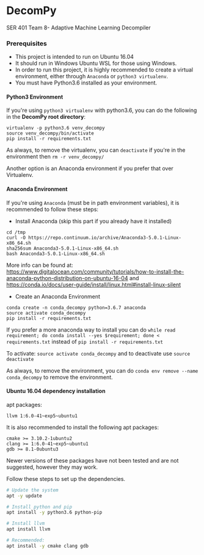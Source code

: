 # DecomPy
SER 401 Team 8- Adaptive Machine Learning Decompiler

### Prerequisites
* This project is intended to run on Ubuntu 16.04
* It should run in Windows Ubuntu WSL for those using Windows.
* In order to run this project, it is highly recommended to create a virtual environment, either through `Anaconda` or `python3 virtualenv`.
* You must have Python3.6 installed as your environment.

#### Python3 Environment
If you're using `python3 virtualenv` with python3.6, you can do the following in the **DecomPy root directory**:
```
virtualenv -p python3.6 venv_decompy
source venv_decompy/bin/activate
pip install -r requirements.txt
```
As always, to remove the virtualenv, you can `deactivate` if you're in the environment then `rm -r venv_decompy/`

Another option is an Anaconda environment if you prefer that over Virtualenv.
#### Anaconda Environment
If you're using `Anaconda` (must be in path environment variables), it is recommended to follow these steps:
* Install Anaconda (skip this part if you already have it installed)

```
cd /tmp
curl -O https://repo.continuum.io/archive/Anaconda3-5.0.1-Linux-x86_64.sh
sha256sum Anaconda3-5.0.1-Linux-x86_64.sh
bash Anaconda3-5.0.1-Linux-x86_64.sh
```
More info can be found at: https://www.digitalocean.com/community/tutorials/how-to-install-the-anaconda-python-distribution-on-ubuntu-16-04
and https://conda.io/docs/user-guide/install/linux.html#install-linux-silent

* Create an Anaconda Environment

```
conda create -n conda_decompy python=3.6.7 anaconda
source activate conda_decompy
pip install -r requirements.txt
```
If you prefer a more anaconda way to install you can do
`while read requirement; do conda install --yes $requirement; done < requirements.txt` instead of `pip install -r requirements.txt`

To activate: `source activate conda_decompy` and to deactivate use `source deactivate`

As always, to remove the environment, you can do `conda env remove --name conda_decompy`
to remove the environment.



#### Ubuntu 16.04 dependency installation
apt packages:
```
llvm 1:6.0-41~exp5~ubuntu1
```

It is also recommended to install the following apt packages:
```
cmake >= 3.10.2-1ubuntu2  
clang >= 1:6.0-41~exp5~ubuntu1  
gdb >= 8.1-0ubuntu3 
```

Newer versions of these packages have not been tested and are not suggested, however they may work.

Follow these steps to set up the dependencies.
```sh
# Update the system
apt -y update

# Install python and pip
apt install -y python3.6 python-pip

# Install llvm
apt install llvm

# Recommended:
apt install -y cmake clang gdb
```
